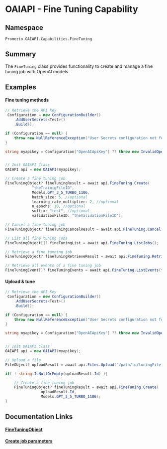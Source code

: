 # OAIAPI - Fine Tuning Capability

## Namespace
`Promezio.OAIAPI.Capabilities.FineTuning`

## Summary
The `FineTuning` class provides functionality to create and manage a fine tuning job with OpenAI models.

## Examples

#### Fine tuning methods
```csharp
// Retrieve the API Key
 Configuration = new ConfigurationBuilder()
    .AddUserSecrets<Test>()
    .Build();

if (Configuration == null) {
    throw new NullReferenceException("User Secrets configuration not found."); 
}

string myapikey = Configuration["OpenAIApiKey"] ?? throw new InvalidOperationException("API Key not found");


// Init OAIAPI Class
OAIAPI api = new OAIAPI(myapikey);

// Create a fine tuning job
FineTuningObject? fineTuningResult = await api.FineTuning.Create(
            "theTrainigFileID",
            Models.GPT_3_5_TURBO_1106,
            batch_size: 5, //optional
            learning_rate_multiplier: 2, //optional
            n_epochs: 10, //optional
            suffix: "test", //optional
            validationFileID: "theValidationFileID");

// Cancel a fine tuning job
FineTuningObject? fineTuningCancelResult = await api.FineTuning.Cancel("theFineTuningID");

// List all fine tuning jobs
FineTuningObject[]? fineTuningList = await api.FineTuning.ListJobs();

// Retrieve a fine tunning job
FineTuningObject? fineTuningRetrieveResult = await api.FineTuning.Retrieve(fineTuningResult.Id);

// Retrieve all events of a fine tuning job
FineTuningEvent[]? fineTuningEvents = await api.FineTuning.ListEvents(fineTuningResult.Id);
```

#### Upload & tune
```csharp
// Retrieve the API Key
 Configuration = new ConfigurationBuilder()
    .AddUserSecrets<Test>()
    .Build();

if (Configuration == null) {
    throw new NullReferenceException("User Secrets configuration not found."); 
}

string myapikey = Configuration["OpenAIApiKey"] ?? throw new InvalidOperationException("API Key not found");


// Init OAIAPI Class
OAIAPI api = new OAIAPI(myapikey);

// Upload a file
FileObject? uploadResult = await api.Files.Upload("/path/to/tuningFile.jsonl", Purposes.FINE_TUNE);

if( ! string.IsNullOrEmpty(uploadResult.Id) ){

    // Create a fine tuning job
    FineTuningObject? fineTuningResult = await api.FineTuning.Create(
                uploadResult.Id,
                Models.GPT_3_5_TURBO_1106);
}
```

## Documentation Links
#### [FineTuningObject](/api/Promezio.OAIAPI.Capabilities.FineTuning.FineTuningObject.html)
#### [Create job parameters](/api/Promezio.OAIAPI.Capabilities.FineTuning.FineTuning.html#parameters-2)
